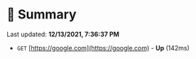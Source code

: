 # 📖 Summary
Last updated: **12/13/2021, 7:36:37 PM**

- `GET` [https://google.com](https://google.com) - **Up** (142ms)
